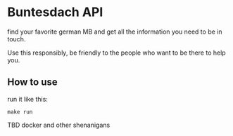# Buntesdach API
find your favorite german MB and get all the information you need to be in touch.

Use this responsibly, be friendly to the people who want to be there to help you.

## How to use

run it like this:
```
make run
```

TBD docker and other shenanigans